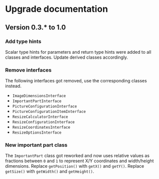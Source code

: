 # Upgrade documentation

## Version 0.3.* to 1.0

### Add type hints

Scalar type hints for parameters and return type hints were added to all classes
and interfaces. Update derived classes accordingly.

### Remove interfaces

The following interfaces got removed, use the corresponding classes instead.

- `ImageDimensionsInterface`
- `ImportantPartInterface`
- `PictureConfigurationInterface`
- `PictureConfigurationItemInterface`
- `ResizeCalculatorInterface`
- `ResizeConfigurationInterface`
- `ResizeCoordinatesInterface`
- `ResizeOptionsInterface`

### New important part class

The `ImportantPart` class got reworked and now uses relative values as fractions
between `0` and `1` to represent X/Y coordinates and width/height dimensions.
Replace `getPosition()` with `getX()` and `getY()`. Replace `getSize()` with
`getWidth()` and `getHeight()`.
